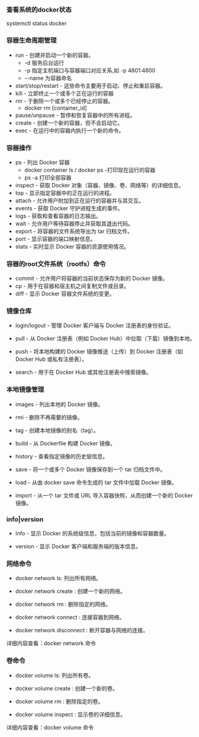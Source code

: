 ### 查看系统的docker状态
systemctl status docker

### 容器生命周期管理
+ run - 创建并启动一个新的容器。
  + -d 服务后台运行
  + -p 指定主机端口与容器端口对应关系,如 -p 4801:4800
  + --name 为容器命名
+ start/stop/restart - 这些命令主要用于启动、停止和重启容器。
+ kill - 立即终止一个或多个正在运行的容器
+ rm - 于删除一个或多个已经停止的容器。
  + docker rm [container_id] 
+ pause/unpause - 暂停和恢复容器中的所有进程。
+ create - 创建一个新的容器，但不会启动它。
+ exec - 在运行中的容器内执行一个新的命令。
  
### 容器操作
+ ps - 列出 Docker 容器
  + docker container ls / docker ps  -打印现在运行的容器
  + ps -a 打印全部容器
+ inspect - 获取 Docker 对象（容器、镜像、卷、网络等）的详细信息。
+ top - 显示指定容器中的正在运行的进程。
+ attach - 允许用户附加到正在运行的容器并与其交互。
+ events - 获取 Docker 守护进程生成的事件。
+ logs - 获取和查看容器的日志输出。
+ wait - 允许用户等待容器停止并获取其退出代码。
+ export - 将容器的文件系统导出为 tar 归档文件。
+ port - 显示容器的端口映射信息。
+ stats - 实时显示 Docker 容器的资源使用情况。
  
### 容器的root文件系统（rootfs）命令
+ commit - 允许用户将容器的当前状态保存为新的 Docker 镜像。
+ cp - 用于在容器和宿主机之间复制文件或目录。
+ diff - 显示 Docker 容器文件系统的变更。
  
### 镜像仓库
+ login/logout - 管理 Docker 客户端与 Docker 注册表的身份验证。
  
+ pull - 从 Docker 注册表（例如 Docker Hub）中拉取（下载）镜像到本地。
+ push - 将本地构建的 Docker 镜像推送（上传）到 Docker 注册表（如 Docker Hub 或私有注册表）。
+ search - 用于在 Docker Hub 或其他注册表中搜索镜像。
  
### 本地镜像管理
+ images - 列出本地的 Docker 镜像。
  
+ rmi - 删除不再需要的镜像。
+ tag - 创建本地镜像的别名（tag）。
+ build - 从 Dockerfile 构建 Docker 镜像。
+ history - 查看指定镜像的历史层信息。
+ save - 将一个或多个 Docker 镜像保存到一个 tar 归档文件中。
+ load - 从由 docker save 命令生成的 tar 文件中加载 Docker 镜像。
+ import - 从一个 tar 文件或 URL 导入容器快照，从而创建一个新的 Docker 镜像。
  
### info|version
+ info - 显示 Docker 的系统级信息，包括当前的镜像和容器数量。
  
+ version - 显示 Docker 客户端和服务端的版本信息。

### 网络命令
+ docker network ls: 列出所有网络。
  
+ docker network create <network>: 创建一个新的网络。
+ docker network rm <network>: 删除指定的网络。
+ docker network connect <network> <container>: 连接容器到网络。
+ docker network disconnect <network> <container>: 断开容器与网络的连接。

详细内容查看：docker network 命令

### 卷命令
+ docker volume ls: 列出所有卷。
  
+ docker volume create <volume>: 创建一个新的卷。
+ docker volume rm <volume>: 删除指定的卷。
+ docker volume inspect <volume>: 显示卷的详细信息。
  
详细内容查看：docker volume 命令